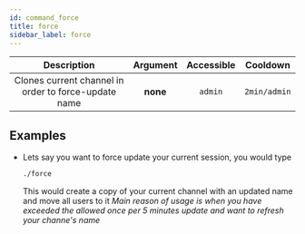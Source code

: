 ```yaml
---
id: command_force
title: force
sidebar_label: force
---
```


|                     Description                      | Argument | Accessible |   Cooldown   |
| :--------------------------------------------------: | :------: | :--------: | :----------: |
| Clones current channel in order to force-update name | __none__ |  `admin`   | `2min/admin` |

## Examples

* Lets say you want to force update your current session, you would type
    ```bash
    ./force
    ```

    This would create a copy of your current channel with an updated name and move all users to it
    _Main reason of usage is when you have exceeded the allowed once per 5 minutes update and want to refresh your channe's name_
